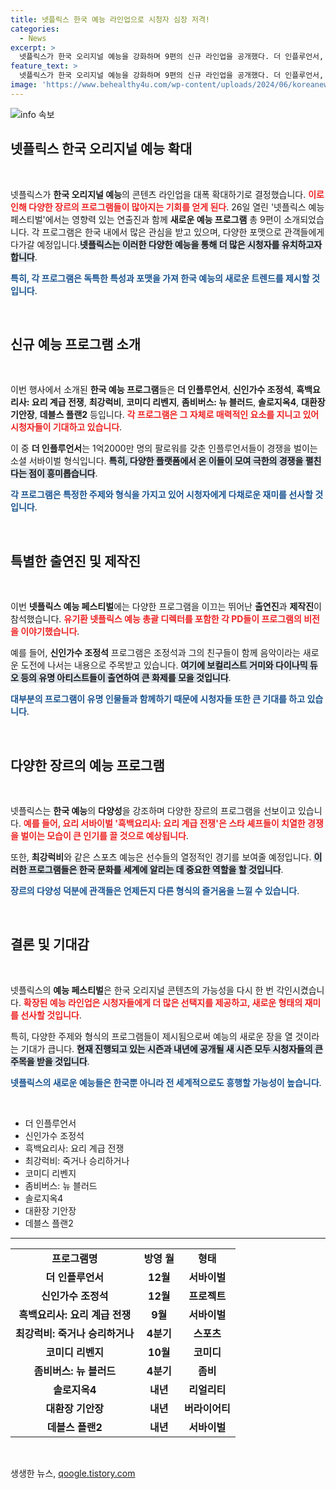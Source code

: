 ```yaml
---
title: 넷플릭스 한국 예능 라인업으로 시청자 심장 저격!
categories:
  - News
excerpt: >
  넷플릭스가 한국 오리지널 예능을 강화하며 9편의 신규 라인업을 공개했다. 더 인플루언서, 신인가수 조정석, 흑백요리사 등 새로운 형식의 콘텐츠가 기대를 모으고 있다. 글로벌 시청자의 이목이 집중될 다양한 프로그램들이 출격 준비 중이다!
feature_text: >
  넷플릭스가 한국 오리지널 예능을 강화하며 9편의 신규 라인업을 공개했다. 더 인플루언서, 신인가수 조정석, 흑백요리사 등 새로운 형식의 콘텐츠가 기대를 모으고 있다. 글로벌 시청자의 이목이 집중될 다양한 프로그램들이 출격 준비 중이다!
image: 'https://www.behealthy4u.com/wp-content/uploads/2024/06/koreanews.jpg'
---
```


<p><img src="https://www.behealthy4u.com/wp-content/uploads/2024/06/koreanews.jpg" alt="info 속보" /></p>

<h2 data-ke-size="size26">넷플릭스 한국 오리지널 예능 확대</h2>

<p data-ke-size="size16">&nbsp;</p>

<p>넷플릭스가 <b>한국 오리지널 예능</b>의 콘텐츠 라인업을 대폭 확대하기로 결정했습니다. <b><span style="color: #ee2323;">이로 인해 다양한 장르의 프로그램들이 많아지는 기회를 얻게 된다</span></b>. 26일 열린 '넷플릭스 예능 페스티벌'에서는 영향력 있는 연출진과 함께 <b>새로운 예능 프로그램</b> 총 9편이 소개되었습니다. 각 프로그램은 한국 내에서 많은 관심을 받고 있으며, 다양한 포맷으로 관객들에게 다가갈 예정입니다.<b><span style="background-color: #21538527;">넷플릭스는 이러한 다양한 예능을 통해 더 많은 시청자를 유치하고자 합니다</span></b>. </p>

<p><b><span style="color: #1a5490;">특히, 각 프로그램은 독특한 특성과 포맷을 가져 한국 예능의 새로운 트렌드를 제시할 것입니다</span></b>.</p>

<p data-ke-size="size16">&nbsp;</p>

<h2 data-ke-size="size26">신규 예능 프로그램 소개</h2>

<p data-ke-size="size16">&nbsp;</p>

<p>이번 행사에서 소개된 <b>한국 예능 프로그램</b>들은 <b>더 인플루언서</b>, <b>신인가수 조정석</b>, <b>흑백요리사: 요리 계급 전쟁</b>, <b>최강럭비</b>, <b>코미디 리벤지</b>, <b>좀비버스: 뉴 블러드</b>, <b>솔로지옥4</b>, <b>대환장 기안장</b>, <b>데블스 플랜2</b> 등입니다. <b><span style="color: #ee2323;">각 프로그램은 그 자체로 매력적인 요소를 지니고 있어 시청자들이 기대하고 있습니다</span></b>. </p>

<p>이 중 <b>더 인플루언서</b>는 1억2000만 명의 팔로워를 갖춘 인플루언서들이 경쟁을 벌이는 소셜 서바이벌 형식입니다. <b><span style="background-color: #21538527;">특히, 다양한 플랫폼에서 온 이들이 모여 극한의 경쟁을 펼친다는 점이 흥미롭습니다</span></b>. </p>

<p><b><span style="color: #1a5490;">각 프로그램은 특정한 주제와 형식을 가지고 있어 시청자에게 다채로운 재미를 선사할 것입니다</span></b>.</p>

<p data-ke-size="size16">&nbsp;</p>

<h2 data-ke-size="size26">특별한 출연진 및 제작진</h2>

<p data-ke-size="size16">&nbsp;</p>

<p>이번 <b>넷플릭스 예능 페스티벌</b>에는 다양한 프로그램을 이끄는 뛰어난 <b>출연진</b>과 <b>제작진</b>이 참석했습니다. <b><span style="color: #ee2323;">유기환 넷플릭스 예능 총괄 디렉터를 포함한 각 PD들이 프로그램의 비전을 이야기했습니다</span></b>. </p>

<p>예를 들어, <b>신인가수 조정석</b> 프로그램은 조정석과 그의 친구들이 함께 음악이라는 새로운 도전에 나서는 내용으로 주목받고 있습니다. <b><span style="background-color: #21538527;">여기에 보컬리스트 거미와 다이나믹 듀오 등의 유명 아티스트들이 출연하여 큰 화제를 모을 것입니다</span></b>.</p>

<p><b><span style="color: #1a5490;">대부분의 프로그램이 유명 인물들과 함께하기 때문에 시청자들 또한 큰 기대를 하고 있습니다</span></b>.</p>

<p data-ke-size="size16">&nbsp;</p>

<h2 data-ke-size="size26">다양한 장르의 예능 프로그램</h2>

<p data-ke-size="size16">&nbsp;</p>

<p>넷플릭스는 <b>한국 예능</b>의 <b>다양성</b>을 강조하며 다양한 장르의 프로그램을 선보이고 있습니다. <b><span style="color: #ee2323;">예를 들어, 요리 서바이벌 '흑백요리사: 요리 계급 전쟁'은 스타 셰프들이 치열한 경쟁을 벌이는 모습이 큰 인기를 끌 것으로 예상됩니다</span></b>. </p>

<p>또한, <b>최강럭비</b>와 같은 스포츠 예능은 선수들의 열정적인 경기를 보여줄 예정입니다. <b><span style="background-color: #21538527;">이러한 프로그램들은 한국 문화를 세계에 알리는 데 중요한 역할을 할 것입니다</span></b>.</p>

<p><b><span style="color: #1a5490;">장르의 다양성 덕분에 관객들은 언제든지 다른 형식의 즐거움을 느낄 수 있습니다</span></b>.</p>

<p data-ke-size="size16">&nbsp;</p>

<h2 data-ke-size="size26">결론 및 기대감</h2>

<p data-ke-size="size16">&nbsp;</p>

<p>넷플릭스의 <b>예능 페스티벌</b>은 한국 오리지널 콘텐츠의 가능성을 다시 한 번 각인시켰습니다. <b><span style="color: #ee2323;">확장된 예능 라인업은 시청자들에게 더 많은 선택지를 제공하고, 새로운 형태의 재미를 선사할 것입니다</span></b>. </p>

<p>특히, 다양한 주제와 형식의 프로그램들이 제시됨으로써 예능의 새로운 장을 열 것이라는 기대가 큽니다. <b><span style="background-color: #21538527;">현재 진행되고 있는 시즌과 내년에 공개될 새 시즌 모두 시청자들의 큰 주목을 받을 것입니다</span></b>. </p>

<p><b><span style="color: #1a5490;">넷플릭스의 새로운 예능들은 한국뿐 아니라 전 세계적으로도 흥행할 가능성이 높습니다</span></b>. </p>

<p data-ke-size="size16">&nbsp;</p>

<ul>
    <li>더 인플루언서</li>
    <li>신인가수 조정석</li>
    <li>흑백요리사: 요리 계급 전쟁</li>
    <li>최강럭비: 죽거나 승리하거나</li>
    <li>코미디 리벤지</li>
    <li>좀비버스: 뉴 블러드</li>
    <li>솔로지옥4</li>
    <li>대환장 기안장</li>
    <li>데블스 플랜2</li>
</ul> 

<hr>

<table style="width: 100%;">
    <tr>
        <td style="text-align: center; height: 17px;"><b>프로그램명</b></td>
        <td style="text-align: center; height: 17px;"><b>방영 월</b></td>
        <td style="text-align: center; height: 17px;"><b>형태</b></td>
    </tr>
    <tr>
        <td style="text-align: center; height: 17px;"><b>더 인플루언서</b></td>
        <td style="text-align: center; height: 17px;"><b>12월</b></td>
        <td style="text-align: center; height: 17px;"><b>서바이벌</b></td>
    </tr>
    <tr>
        <td style="text-align: center; height: 17px;"><b>신인가수 조정석</b></td>
        <td style="text-align: center; height: 17px;"><b>12월</b></td>
        <td style="text-align: center; height: 17px;"><b>프로젝트</b></td>
    </tr>
    <tr>
        <td style="text-align: center; height: 17px;"><b>흑백요리사: 요리 계급 전쟁</b></td>
        <td style="text-align: center; height: 17px;"><b>9월</b></td>
        <td style="text-align: center; height: 17px;"><b>서바이벌</b></td>
    </tr>
    <tr>
        <td style="text-align: center; height: 17px;"><b>최강럭비: 죽거나 승리하거나</b></td>
        <td style="text-align: center; height: 17px;"><b>4분기</b></td>
        <td style="text-align: center; height: 17px;"><b>스포츠</b></td>
    </tr>
    <tr>
        <td style="text-align: center; height: 17px;"><b>코미디 리벤지</b></td>
        <td style="text-align: center; height: 17px;"><b>10월</b></td>
        <td style="text-align: center; height: 17px;"><b>코미디</b></td>
    </tr>
    <tr>
        <td style="text-align: center; height: 17px;"><b>좀비버스: 뉴 블러드</b></td>
        <td style="text-align: center; height: 17px;"><b>4분기</b></td>
        <td style="text-align: center; height: 17px;"><b>좀비</b></td>
    </tr>
    <tr>
        <td style="text-align: center; height: 17px;"><b>솔로지옥4</b></td>
        <td style="text-align: center; height: 17px;"><b>내년</b></td>
        <td style="text-align: center; height: 17px;"><b>리얼리티</b></td>
    </tr>
    <tr>
        <td style="text-align: center; height: 17px;"><b>대환장 기안장</b></td>
        <td style="text-align: center; height: 17px;"><b>내년</b></td>
        <td style="text-align: center; height: 17px;"><b>버라이어티</b></td>
    </tr>
    <tr>
        <td style="text-align: center; height: 17px;"><b>데블스 플랜2</b></td>
        <td style="text-align: center; height: 17px;"><b>내년</b></td>
        <td style="text-align: center; height: 17px;"><b>서바이벌</b></td>
    </tr>
</table> 

<p data-ke-size="size16">&nbsp;</p>
생생한 뉴스, <a href="https://qoogle.tistory.com" rel="dofollow">qoogle.tistory.com</a>


